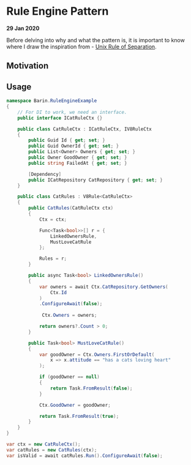 # Rule Engine Pattern

**29 Jan 2020**

Before delving into why and what the pattern is, it is important to know where I draw the inspiration from - [Unix Rule of Separation](https://enrose.github.io/c-sharp/unix-rule-of-separation).

## Motivation

## Usage

```c#
namespace Barin.RuleEngineExample
{
    // For DI to work, we need an interface.
    public interface ICatRuleCtx {}

    public class CatRuleCtx : ICatRuleCtx, IV8RuleCtx
    {
        public Guid Id { get; set; }
        public Guid OwnerId { get; set; }
        public List<Owner> Owners { get; set; }
        public Owner GoodOwner { get; set; }
        public string FailedAt { get; set; }

        [Dependency]
        public ICatRepository CatRepository { get; set; }
    }

    public class CatRules : V8Rule<CatRuleCtx>
    {
        public CatRules(CatRuleCtx ctx)
        {
            Ctx = ctx;

            Func<Task<bool>>[] r = {
                LinkedOwnersRule,
                MustLoveCatRule
            };

            Rules = r;
        }

        public async Task<bool> LinkedOwnersRule()
        {
            var owners = await Ctx.CatRepository.GetOwners(
                Ctx.Id
            )
            .ConfigureAwait(false);
            
             Ctx.Owners = owners;

            return owners?.Count > 0;
        }

        public Task<bool> MustLoveCatRule()
        {
            var goodOwner = Ctx.Owners.FirstOrDefault(
                x => x.attitude == "has a cats loving heart"
            );

            if (goodOwner == null)
            {
                return Task.FromResult(false);
            }

            Ctx.GoodOwner = goodOwner;

            return Task.FromResult(true);
        }
    }
}
```

```c#
var ctx = new CatRuleCtx();
var catRules = new CatRules(ctx);
var isValid = await catRules.Run().ConfigureAwait(false);
```

